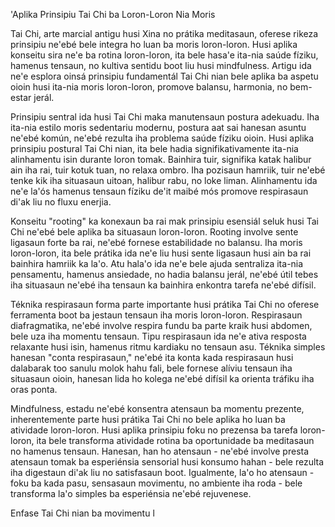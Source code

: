 'Aplika Prinsipiu Tai Chi ba Loron-Loron Nia Moris

Tai Chi, arte marcial antigu husi Xina no prátika meditasaun, oferese rikeza prinsipiu ne'ebé bele integra ho luan ba moris loron-loron. Husi aplika konseitu sira ne'e ba rotina loron-loron, ita bele hasa'e ita-nia saúde fíziku, hamenus tensaun, no kultiva sentidu boot liu husi mindfulness. Artigu ida ne'e esplora oinsá prinsipiu fundamentál Tai Chi nian bele aplika ba aspetu oioin husi ita-nia moris loron-loron, promove balansu, harmonia, no bem-estar jerál.

Prinsipiu sentral ida husi Tai Chi maka manutensaun postura adekuadu. Iha ita-nia estilo moris sedentariu modernu, postura aat sai hanesan asuntu ne'ebé komún, ne'ebé rezulta iha problema saúde fíziku oioin. Husi aplika prinsipiu postural Tai Chi nian, ita bele hadia signifikativamente ita-nia alinhamentu isin durante loron tomak. Bainhira tuir, signifika katak halibur ain iha rai, tuir kotuk tuan, no relaxa ombro. Iha pozisaun hamriik, tuir ne'ebé tenke kik iha situasaun uitoan, halibur rabu, no loke liman. Alinhamentu ida ne'e la'ós hamenus tensaun fíziku de'it maibé mós promove respirasaun di'ak liu no fluxu enerjia.

Konseitu "rooting" ka konexaun ba rai mak prinsipiu esensiál seluk husi Tai Chi ne'ebé bele aplika ba situasaun loron-loron. Rooting involve sente ligasaun forte ba rai, ne'ebé fornese estabilidade no balansu. Iha moris loron-loron, ita bele prátika ida ne'e liu husi sente ligasaun husi ain ba rai bainhira hamriik ka la'o. Atu hala'o ida ne'e bele ajuda sentraliza ita-nia pensamentu, hamenus ansiedade, no hadia balansu jerál, ne'ebé útil tebes iha situasaun ne'ebé iha tensaun ka bainhira enkontra tarefa ne'ebé difísil.

Téknika respirasaun forma parte importante husi prátika Tai Chi no oferese ferramenta boot ba jestaun tensaun iha moris loron-loron. Respirasaun diafragmatika, ne'ebé involve respira fundu ba parte kraik husi abdomen, bele uza iha momentu tensaun. Tipu respirasaun ida ne'e ativa resposta relaxante husi isin, hamenus ritmu kardiaku no tensaun asu. Téknika simples hanesan "conta respirasaun," ne'ebé ita konta kada respirasaun husi dalabarak too sanulu molok hahu fali, bele fornese alíviu tensaun iha situasaun oioin, hanesan lida ho kolega ne'ebé difísil ka orienta tráfiku iha oras ponta.

Mindfulness, estadu ne'ebé konsentra atensaun ba momentu prezente, inherentemente parte husi prátika Tai Chi no bele aplika ho luan ba atividade loron-loron. Husi aplika prinsipiu foku no prezensa ba tarefa loron-loron, ita bele transforma atividade rotina ba oportunidade ba meditasaun no hamenus tensaun. Hanesan, han ho atensaun - ne'ebé involve presta atensaun tomak ba esperiénsia sensorial husi konsumo hahan - bele rezulta iha digestaun di'ak liu no satisfasaun boot. Igualmente, la'o ho atensaun - foku ba kada pasu, sensasaun movimentu, no ambiente iha roda - bele transforma la'o simples ba esperiénsia ne'ebé rejuvenese.

Enfase Tai Chi nian ba movimentu l